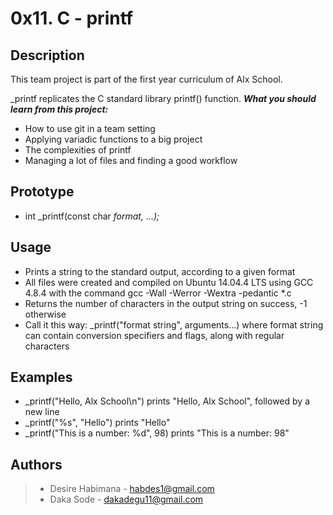 # 0x11. C - printf
## Description

This team project is part of the first year curriculum of Alx School.

_printf replicates the C standard library printf() function.
***What you should learn from this project:***
- How to use git in a team setting
- Applying variadic functions to a big project
- The complexities of printf
- Managing a lot of files and finding a good workflow

## Prototype
* int _printf(const char *format, ...);*
## Usage
- Prints a string to the standard output, according to a given format
- All files were created and compiled on Ubuntu 14.04.4 LTS using GCC 4.8.4 with the command gcc -Wall -Werror -Wextra -pedantic *.c
- Returns the number of characters in the output string on success, -1 otherwise
- Call it this way: _printf("format string", arguments...) where format string can contain conversion specifiers and flags, along with regular characters
## Examples
- _printf("Hello, Alx School\n") prints "Hello, Alx School", followed by a new line
- _printf("%s", "Hello") prints "Hello"
- _printf("This is a number: %d", 98) prints "This is a number: 98"
## Authors
> - Desire Habimana - habdes1@gmail.com
> - Daka Sode - dakadegu11@gmail.com
